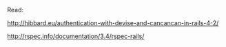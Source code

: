 Read:

http://hibbard.eu/authentication-with-devise-and-cancancan-in-rails-4-2/

http://rspec.info/documentation/3.4/rspec-rails/